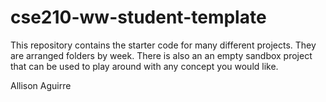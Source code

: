 # cse210-ww-student-template


This repository contains the starter code for many different projects. They are arranged folders by week. There is also an an empty sandbox project that can be used to play around with any concept you would like.

Allison Aguirre